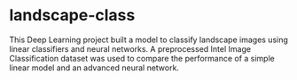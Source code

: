 # landscape-class
This Deep Learning project built a model to classify landscape images using linear classifiers and neural networks. A preprocessed Intel Image Classification dataset was used to compare the performance of a simple linear model and an advanced neural network.

